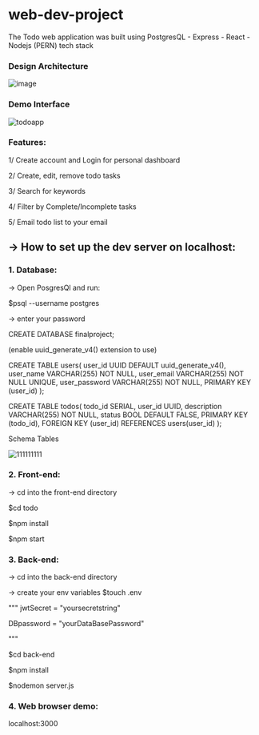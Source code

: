 # web-dev-project
The Todo web application was built using PostgresQL - Express - React - Nodejs (PERN) tech stack

### Design Architecture
![image](https://user-images.githubusercontent.com/72519491/219484565-582fdf82-e953-4dd3-b644-7f76b7ab3000.png)

### Demo Interface
![todoapp](https://user-images.githubusercontent.com/72519491/215282425-6eeb9c64-c208-426c-ac80-89eb6d7b79dd.png)

### Features:

1/ Create account and Login for personal dashboard

2/ Create, edit, remove todo tasks

3/ Search for keywords

4/ Filter by Complete/Incomplete tasks

5/ Email todo list to your email


## -> How to set up the dev server on localhost:

### 1. Database:

-> Open PosgresQl and run:

$psql --username postgres

-> enter your password

CREATE DATABASE finalproject;

(enable uuid_generate_v4() extension to use)

CREATE TABLE users(
  user_id UUID DEFAULT uuid_generate_v4(),
  user_name VARCHAR(255) NOT NULL,
  user_email VARCHAR(255) NOT NULL UNIQUE,
  user_password VARCHAR(255) NOT NULL,
  PRIMARY KEY (user_id)
);

CREATE TABLE todos(
  todo_id SERIAL,
  user_id UUID,
  description VARCHAR(255) NOT NULL,
  status BOOL DEFAULT FALSE,
  PRIMARY KEY (todo_id),
  FOREIGN KEY (user_id) REFERENCES users(user_id)
);

Schema Tables

![111111111](https://user-images.githubusercontent.com/72519491/158517780-a4b2d9a2-6a0e-4825-9438-44cb592bda61.PNG)


### 2. Front-end:
-> cd into the front-end directory

$cd todo

$npm install 

$npm start


### 3. Back-end:

-> cd into the back-end directory

-> create your env variables
$touch .env

"""
jwtSecret = "yoursecretstring"

DBpassword = "yourDataBasePassword"

"""

$cd back-end

$npm install

$nodemon server.js

### 4. Web browser demo:

localhost:3000




